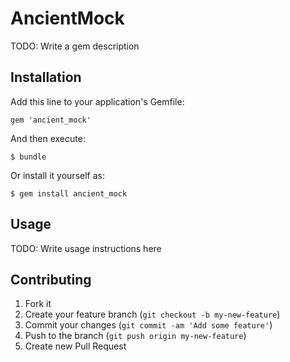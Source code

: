 # AncientMock

TODO: Write a gem description

## Installation

Add this line to your application's Gemfile:

    gem 'ancient_mock'

And then execute:

    $ bundle

Or install it yourself as:

    $ gem install ancient_mock

## Usage

TODO: Write usage instructions here

## Contributing

1. Fork it
2. Create your feature branch (`git checkout -b my-new-feature`)
3. Commit your changes (`git commit -am 'Add some feature'`)
4. Push to the branch (`git push origin my-new-feature`)
5. Create new Pull Request
